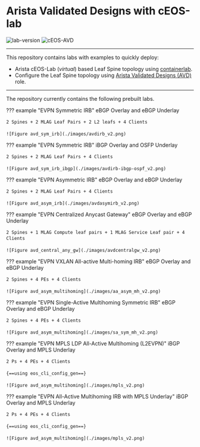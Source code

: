 # Arista Validated Designs with cEOS-lab

![lab-version](https://img.shields.io/github/v/release/arista-netdevops-community/avd-cEOS-Lab?color=brightgreen&logo=appveyor&style=for-the-badge)
![cEOS-AVD](https://img.shields.io/badge/AVD-cEOS-brightgreen?logo=appveyor&style=for-the-badge)

---

This repository contains labs with examples to quickly deploy:

* Arista cEOS-Lab (*virtual*) based Leaf Spine topology using [containerlab](https://containerlab.dev/).
* Configure the Leaf Spine topology using [Arista Validated Designs (AVD)](https://avd.arista.com/) role.

---

The repository currently contains the following prebuilt labs.

??? example "EVPN Symmetric IRB"
    eBGP Overlay and eBGP Underlay

    2 Spines + 2 MLAG Leaf Pairs + 2 L2 leafs + 4 Clients

    ![Figure avd_sym_irb](./images/avdirb_v2.png)

??? example "EVPN Symmetric IRB"
    iBGP Overlay and OSFP Underlay

    2 Spines + 2 MLAG Leaf Pairs + 4 Clients

    ![Figure avd_sym_irb_ibgp](./images/avdirb-ibgp-ospf_v2.png)

??? example "EVPN Asymmetric IRB"
    eBGP Overlay and eBGP Underlay

    2 Spines + 2 MLAG Leaf Pairs + 4 Clients

    ![Figure avd_asym_irb](./images/avdasymirb_v2.png)

??? example "EVPN Centralized Anycast Gateway"
    eBGP Overlay and eBGP Underlay

    2 Spines + 1 MLAG Compute leaf pairs + 1 MLAG Service Leaf pair + 4 Clients

    ![Figure avd_central_any_gw](./images/avdcentralgw_v2.png)

??? example "EVPN VXLAN All-active Multi-homing IRB"
    eBGP Overlay and eBGP Underlay

    2 Spines + 4 PEs + 4 Clients

    ![Figure avd_asym_multihoming](./images/aa_asym_mh_v2.png)

??? example "EVPN Single-Active Multihoming Symmetric IRB"
    eBGP Overlay and eBGP Underlay

    2 Spines + 4 PEs + 4 Clients

    ![Figure avd_asym_multihoming](./images/sa_sym_mh_v2.png)

??? example "EVPN MPLS LDP All-Active Multihoming (L2EVPN)"
    iBGP Overlay and MPLS Underlay

    2 Ps + 4 PEs + 4 Clients

    {==using eos_cli_config_gen==}

    ![Figure avd_asym_multihoming](./images/mpls_v2.png)

??? example "EVPN All-Active Multihoming IRB with MPLS Underlay"
    iBGP Overlay and MPLS Underlay

    2 Ps + 4 PEs + 4 Clients

    {==using eos_cli_config_gen==}

    ![Figure avd_asym_multihoming](./images/mpls_v2.png)
